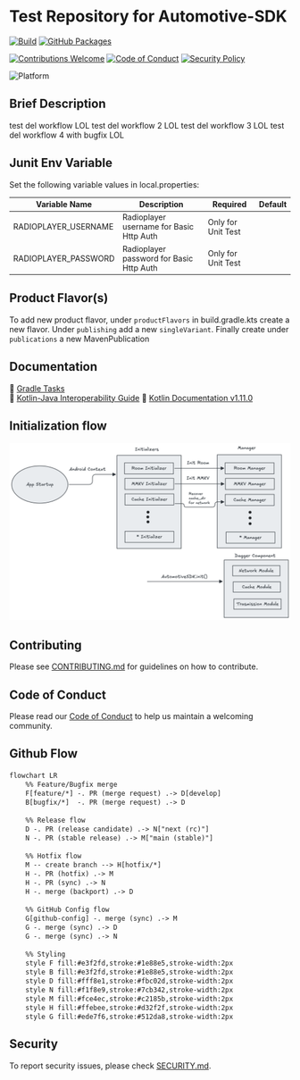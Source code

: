 # Test Repository for Automotive-SDK

[![Build](https://github.com/lorenzopaolo-cocchinone/automotive-sdk/actions/workflows/publish.yaml/badge.svg?branch=main)](https://github.com/lorenzopaolo-cocchinone/automotive-sdk/actions/workflows/publish-with-tests.yaml?branch=main)
[![GitHub Packages](https://img.shields.io/badge/Maven-GitHub%20Packages-blueviolet?logo=github)](https://github.com/lorenzopaolo-cocchinone/automotive-sdk/packages)

[![Contributions Welcome](https://img.shields.io/badge/contributions-welcome-brightgreen.svg)](./CONTRIBUTING.md)
[![Code of Conduct](https://img.shields.io/badge/Code%20of%20Conduct-Enabled-blueviolet)](./CODE_OF_CONDUCT.md)
[![Security Policy](https://img.shields.io/badge/security-policy-blue.svg)](./SECURITY.md)

![Platform](https://img.shields.io/badge/platform-android%20automotive-brightgreen)

## Brief Description
test del workflow LOL
test del workflow 2 LOL
test del workflow 3 LOL
test del workflow 4 with bugfix LOL

## Junit Env Variable
Set the following variable values in local.properties:

| Variable Name        | Description                              | Required           | Default |
|----------------------|------------------------------------------|--------------------|---------|
| RADIOPLAYER_USERNAME | Radioplayer username for Basic Http Auth | Only for Unit Test |         |
| RADIOPLAYER_PASSWORD | Radioplayer password for Basic Http Auth | Only for Unit Test |         |

## Product Flavor(s)
To add new product flavor, under `productFlavors` in build.gradle.kts create a new flavor.
Under `publishing` add a new `singleVariant`. Finally create  under `publications` a new MavenPublication

## Documentation
📄 [Gradle Tasks](docs/gradle-tasks.md)  
📄 [Kotlin-Java Interoperability Guide](docs/kotlin-java-interoperability.md)
📄 [Kotlin Documentation v1.11.0](docs/1.11.0/index.html)

## Initialization flow
![init_flow.png](docs/readme_assets/init_flow.png)

## Contributing

Please see [CONTRIBUTING.md](./CONTRIBUTING.md) for guidelines on how to contribute.

## Code of Conduct

Please read our [Code of Conduct](./CODE_OF_CONDUCT.md) to help us maintain a welcoming community.

## Github Flow
```mermaid
flowchart LR
    %% Feature/Bugfix merge
    F[feature/*] -. PR (merge request) .-> D[develop]
    B[bugfix/*]  -. PR (merge request) .-> D

    %% Release flow
    D -. PR (release candidate) .-> N["next (rc)"]
    N -. PR (stable release) .-> M["main (stable)"]

    %% Hotfix flow
    M -- create branch --> H[hotfix/*]
    H -. PR (hotfix) .-> M
    H -. PR (sync) .-> N
    H -. merge (backport) .-> D

    %% GitHub Config flow
    G[github-config] -. merge (sync) .-> M
    G -. merge (sync) .-> D
    G -. merge (sync) .-> N

    %% Styling
    style F fill:#e3f2fd,stroke:#1e88e5,stroke-width:2px
    style B fill:#e3f2fd,stroke:#1e88e5,stroke-width:2px
    style D fill:#fff8e1,stroke:#fbc02d,stroke-width:2px
    style N fill:#f1f8e9,stroke:#7cb342,stroke-width:2px
    style M fill:#fce4ec,stroke:#c2185b,stroke-width:2px
    style H fill:#ffebee,stroke:#d32f2f,stroke-width:2px
    style G fill:#ede7f6,stroke:#512da8,stroke-width:2px
```

## Security

To report security issues, please check [SECURITY.md](./SECURITY.md).


